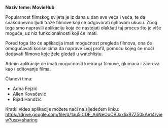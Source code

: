 **Naziv teme: MovieHub**

Popularnost filmskog svijeta je iz dana u dan sve veća i veća, te da svakodnevno ljudi traže filmove koji će odgovarati njihovom ukusu. Zbog toga smo napravili aplikaciju koja će nastojati olakšati taj proces što je više moguće, uz niz funkcionalnosti koji će imati. 

Pored toga što će aplikacija imati mogućnost pregleda filmova, ona će omogućavati korisnicima da naprave svoj profil, pomoću kojeg će moći dodavati filmove koje žele gledati u  watchlistu.

Admin aplikacije će imati mogućnosti kreiranja filmove, glumaca i zanrova kao i editovanje filma.

Članovi tima:
- Adna Fejzić
- Allen Kovačević
- Rijad Handžić

Kratki video aplikacije možete naći na sljedećem linku:
https://drive.google.com/file/d/1au5lCDF_A6NeOuCBJxxIixB7Z50kAe14/view?usp=sharing
